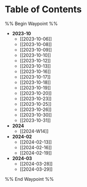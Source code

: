 # Table of Contents
%% Begin Waypoint %%
- **2023-10**
	- [[2023-10-06]]
	- [[2023-10-08]]
	- [[2023-10-09]]
	- [[2023-10-10]]
	- [[2023-10-12]]
	- [[2023-10-13]]
	- [[2023-10-16]]
	- [[2023-10-17]]
	- [[2023-10-18]]
	- [[2023-10-19]]
	- [[2023-10-20]]
	- [[2023-10-23]]
	- [[2023-10-25]]
	- [[2023-10-26]]
	- [[2023-10-30]]
	- [[2023-10-31]]
- **2024**
	- [[2024-W14]]
- **2024-02**
	- [[2024-02-13]]
	- [[2024-02-16]]
	- [[2024-02-19]]
- **2024-03**
	- [[2024-03-28]]
	- [[2024-03-29]]

%% End Waypoint %%

